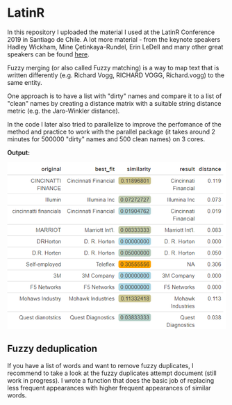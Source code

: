 # LatinR

In this repository I uploaded the material I used at the LatinR Conference 2019 in Santiago de Chile. A lot more material - from the keynote speakers Hadley Wickham, Mine Çetinkaya-Rundel, Erin LeDell and many other great speakers can be found [here](https://github.com/LatinR/presentaciones-LatinR2019).

Fuzzy merging (or also called Fuzzy matching) is a way to map text that is written differently (e.g. Richard Vogg, RICHARD VOGG, Richard.vogg) to the same entity.

One approach is to have a list with "dirty" names and compare it to a list of "clean" names by creating a distance matrix with a suitable string distance metric (e.g. the Jaro-Winkler distance). 

In the code I later also tried to parallelize to improve the perfomance of the method and practice to work with the parallel package (it takes around 2 minutes for 500000 "dirty" names and 500 clean names) on 3 cores.

**Output:**


![](img/result.png)


## Fuzzy deduplication

If you have a list of words and want to remove fuzzy duplicates, I recommend to take a look at the fuzzy duplicates attempt document (still work in progress). I wrote a function that does the basic job of replacing less frequent appearances with higher frequent appearances of similar words.
